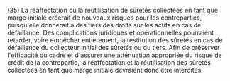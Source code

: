 (35) La réaffectation ou la réutilisation de sûretés collectées en tant que marge initiale créerait de nouveaux risques pour les contreparties, puisqu'elle donnerait à des tiers des droits sur les actifs en cas de défaillance. Des complications juridiques et opérationnelles pourraient retarder, voire empêcher entièrement, la restitution des sûretés en cas de défaillance du collecteur initial des sûretés ou du tiers. Afin de préserver l'efficacité du cadre et d'assurer une atténuation appropriée du risque de crédit de la contrepartie, la réaffectation et la réutilisation des sûretés collectées en tant que marge initiale devraient donc être interdites.